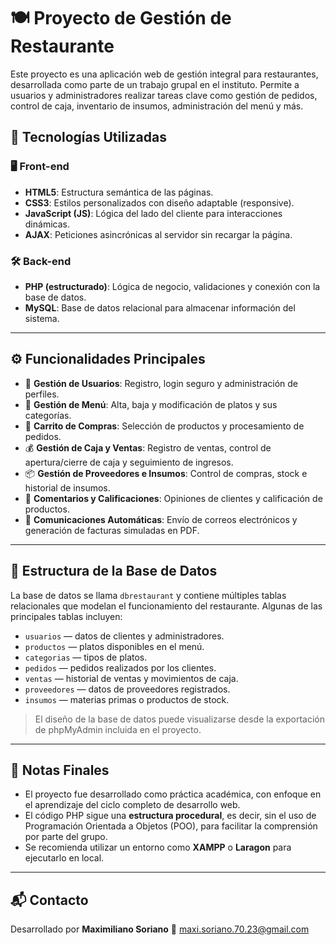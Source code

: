 # 🍽️ Proyecto de Gestión de Restaurante

Este proyecto es una aplicación web de gestión integral para restaurantes, desarrollada como parte de un trabajo grupal en el instituto. Permite a usuarios y administradores realizar tareas clave como gestión de pedidos, control de caja, inventario de insumos, administración del menú y más.

## 🚀 Tecnologías Utilizadas

### 🖥️ Front-end
- **HTML5**: Estructura semántica de las páginas.
- **CSS3**: Estilos personalizados con diseño adaptable (responsive).
- **JavaScript (JS)**: Lógica del lado del cliente para interacciones dinámicas.
- **AJAX**: Peticiones asincrónicas al servidor sin recargar la página.

### 🛠️ Back-end
- **PHP (estructurado)**: Lógica de negocio, validaciones y conexión con la base de datos.
- **MySQL**: Base de datos relacional para almacenar información del sistema.

---

## ⚙️ Funcionalidades Principales

- 🔐 **Gestión de Usuarios**: Registro, login seguro y administración de perfiles.
- 🧾 **Gestión de Menú**: Alta, baja y modificación de platos y sus categorías.
- 🛒 **Carrito de Compras**: Selección de productos y procesamiento de pedidos.
- 💰 **Gestión de Caja y Ventas**: Registro de ventas, control de apertura/cierre de caja y seguimiento de ingresos.
- 📦 **Gestión de Proveedores e Insumos**: Control de compras, stock e historial de insumos.
- 🌟 **Comentarios y Calificaciones**: Opiniones de clientes y calificación de productos.
- 📧 **Comunicaciones Automáticas**: Envío de correos electrónicos y generación de facturas simuladas en PDF.

---

## 🧩 Estructura de la Base de Datos

La base de datos se llama `dbrestaurant` y contiene múltiples tablas relacionales que modelan el funcionamiento del restaurante. Algunas de las principales tablas incluyen:

- `usuarios` — datos de clientes y administradores.
- `productos` — platos disponibles en el menú.
- `categorias` — tipos de platos.
- `pedidos` — pedidos realizados por los clientes.
- `ventas` — historial de ventas y movimientos de caja.
- `proveedores` — datos de proveedores registrados.
- `insumos` — materias primas o productos de stock.

> El diseño de la base de datos puede visualizarse desde la exportación de phpMyAdmin incluida en el proyecto.

---

## 📌 Notas Finales

- El proyecto fue desarrollado como práctica académica, con enfoque en el aprendizaje del ciclo completo de desarrollo web.
- El código PHP sigue una **estructura procedural**, es decir, sin el uso de Programación Orientada a Objetos (POO), para facilitar la comprensión por parte del grupo.
- Se recomienda utilizar un entorno como **XAMPP** o **Laragon** para ejecutarlo en local.

---

## 📬 Contacto

Desarrollado por **Maximiliano Soriano**
📧 maxi.soriano.70.23@gmail.com
